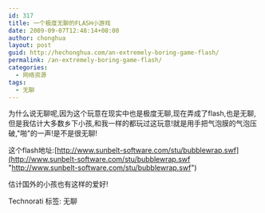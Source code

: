 ```yaml
---
id: 317
title: 一个极度无聊的FLASH小游戏
date: 2009-09-07T12:48:14+08:00
author: chonghua
layout: post
guid: http://hechonghua.com/an-extremely-boring-game-flash/
permalink: /an-extremely-boring-game-flash/
categories:
  - 网络资源
tags:
  - 无聊
---
```

为什么说无聊呢,因为这个玩意在现实中也是极度无聊,现在弄成了flash,也是无聊,但是我估计大多数乡下小孩,和我一样的都玩过这玩意!就是用手把气泡膜的气泡压破,"啪"的一声!是不是很无聊!

这个flash地址:[http://www.sunbelt-software.com/stu/bubblewrap.swf](http://www.sunbelt-software.com/stu/bubblewrap.swf "http://www.sunbelt-software.com/stu/bubblewrap.swf")

估计国外的小孩也有这样的爱好!

<div class="wlWriterEditableSmartContent" id="scid:0767317B-992E-4b12-91E0-4F059A8CECA8:7ea5669a-9e50-4fea-b358-298598461990" style="padding-right: 0px; display: inline; padding-left: 0px; float: none; padding-bottom: 0px; margin: 0px; padding-top: 0px">
  Technorati 标签: 无聊
</div>